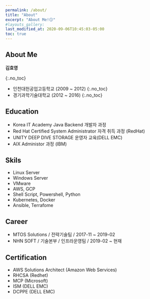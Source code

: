 ```yaml
---
permalink: /about/
title: "About"
excerpt: "About Me!😗"
#layouts_gallery:
last_modified_at: 2020-09-06T10:45:03-05:00
toc: true
---
```



## About Me
**김효영**

{:.no_toc}
 - 인천대헌공업고등학교 (2009 ~ 2012)
{:.no_toc}
 - 경기과학기술대학교 (2012 ~ 2016)
{:.no_toc}

## Education
 - Korea IT Academy Java Backend 개발자 과정
 - Red Hat Certified System Administrator 자격 취득 과정 (RedHat)
 - UNITY DEEP DIVE STORAGE 운영자 교육(DELL EMC)
 - AIX Administor 과정 (IBM)


## Skils
 - Linux Server
 - Windows Server
 - VMware
 - AWS, GCP
 - Shell Script, Powershell, Python
 - Kubernetes, Docker
 - Ansible, Terrafome
 

## Career
 * MTOS Solutions / 전략기술팀 / 2017-11 ~ 2019-02
 * NHN SOFT / 기술본부 / 인프라운영팀 / 2019-02 ~ 현재
   
## Certification 
 * AWS Solutions Architect (Amazon Web Services)
 * RHCSA (Redhet)
 * MCP (Microsoft)
 * ISM (DELL EMC)
 * DCPPE (DELL EMC)
